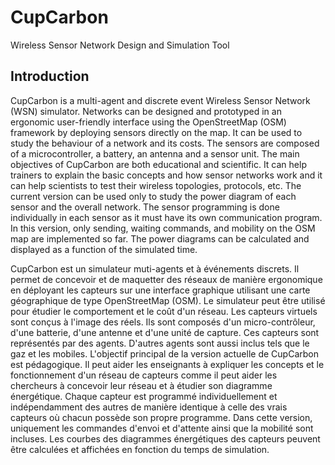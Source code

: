 CupCarbon
=========

Wireless Sensor Network Design and Simulation Tool

Introduction
------------
CupCarbon is a multi-agent and discrete event Wireless Sensor Network (WSN) simulator. Networks can be designed and prototyped in an ergonomic user-friendly interface using the OpenStreetMap (OSM) framework by deploying sensors directly on the map. It can be used to study the behaviour of a network and its costs. The sensors are composed of a microcontroller, a battery, an antenna and a sensor unit. The main objectives of CupCarbon are both educational and scientific. It can help trainers to explain the basic concepts and how sensor networks work and it can help scientists to test their wireless topologies, protocols, etc. The current version can be used only to study the power diagram of each sensor and the overall network. The sensor programming is done individually in each sensor as it must have its own communication program. In this version, only sending, waiting commands, and mobility on the OSM map are implemented so far. The power diagrams can be calculated and displayed as a function of the simulated time.

CupCarbon est un simulateur muti-agents et à événements discrets. Il permet de concevoir et de maquetter des réseaux de manière ergonomique en déployant les capteurs sur une interface graphique utilisant une carte géographique de type OpenStreetMap (OSM). Le simulateur peut être utilisé pour étudier le comportement et le coût d'un réseau. Les capteurs virtuels sont conçus à l'image des réels. Ils sont composés d'un micro-contrôleur, d'une batterie, d'une antenne et d'une unité de capture. Ces capteurs sont représentés par des agents. D'autres agents sont aussi inclus tels que le gaz et les mobiles. L'objectif principal de la version actuelle de CupCarbon est pédagogique. Il peut aider les enseignants à expliquer les concepts et le fonctionnement d'un réseau de capteurs comme il peut aider les chercheurs à concevoir leur réseau et à étudier son diagramme énergétique. Chaque capteur est programmé individuellement et indépendamment des autres de manière identique à celle des vrais capteurs où chacun possède son propre programme. Dans cette version, uniquement les commandes d'envoi et d'attente ainsi que la mobilité sont incluses. Les courbes des diagrammes énergétiques des capteurs peuvent être calculées et affichées en fonction du temps de simulation.
